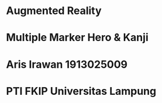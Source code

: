 # Augmented Reality
# Multiple Marker Hero & Kanji
# Aris Irawan 1913025009
# PTI FKIP Universitas Lampung
